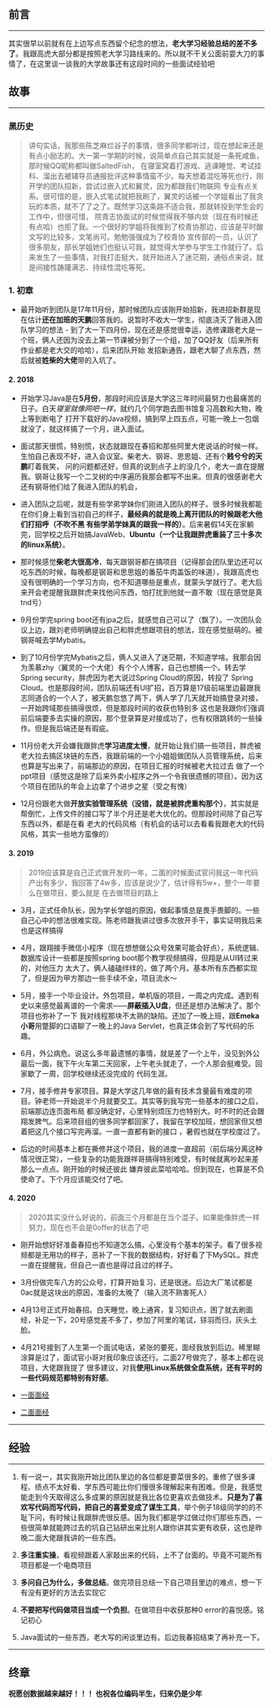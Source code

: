 ## 前言
***
   其实很早以前就有在上边写点东西留个纪念的想法，**老大学习经验总结的差不多了**。我跟高虎大部分都是按照老大学习路线来的。所以就不干关公面前耍大刀的事情了，在这里谈一谈我的大学故事还有这段时间的一些面试经验吧
## 故事
***
### 黑历史
   >  讲句实话，我那些陈芝麻烂谷子的事情，很多同学都听过，现在想起来还是有点小励志的。大一第一学期的时候，说简单点自己其实就是一条死咸鱼，那时候QQ昵称都叫做SaltedFish，
在寝室窝着打游戏、逃课睡觉、考试挂科、溜出去被辅导员通报批评这种事情蛮不少。每天想着混吃等死也行，刚开学的团队招新，尝试过嵌入式和翼灵，因为都跟我们物联网
专业有点关系。很可惜的是，嵌入式笔试就把我刷了，翼灵的话被一个学姐看出了我贪玩的本质，就不了了之了。既然学习这条路不适合我，那就转投到学生会的工作中，但很可惜，
院青志协面试的时候觉得我不够内敛（现在有时候还有点哈）也拒了我。一个很好的学姐将我推到了校青协那边，应该是平时酸文写的比较多，文笔尚可。勉勉强强成为了校青协
宣传部的一员，认识了很多朋友，部长学姐她们也挺认可我，就觉得大学参与学生工作就行了。后来发生了一些事情，对我打击挺大，就开始进入了迷茫期，通俗点来说，就是间接性踌躇满志、持续性混吃等死。


 
### 1. **初章**
   - 最开始听到团队是17年11月份，那时候团队应该刚开始招新，我进招新群是现在估计**还在加班的天鹏**回答我的。说暂时不收大一学生，彻底浇灭了我进入团队学习的想法
    - 到了大一下四月份，现在还是感觉很幸运，选修课跟老大是一个班，俩人还因为没去上第一节课被分到了一个组，加了QQ好友（后来所有作业都是老大交的哈哈），后来团队开始
   发招新通告，跟老大聊了点东西，然后就被**姓柴的大佬**带的入坑了。
   
 #### 2. **2018**
   - 开始学习Java是在**5月份**，那段时间应该是大学这三年时间最努力也最痛苦的日子。白天*寝室就像网吧一样*，就约几个同学跑去图书馆复习高数和大物，晚上等到断电了
    打开下载好的Java视频，搞到早上四五点，可能一晚上一包烟就没了，就这样搞了一个月，进入面试。
    
   - 面试那天很慌，特别慌，状态就跟现在春招和那些阿里大佬说话的时候一样。生怕自己表现不好，进入会议室。柴老大、钢哥、思思姐、还有个**贱兮兮的天鹏**盯着我笑，
    问的问题都还好，但真的说到点子上的没几个，老大一直在提醒我。钢哥让我写一个二叉树的中序遍历我那会都写不出来。但真的很感谢老大还有钢哥他们给了我进入团队的机会，
    
   - 进入团队之后呢，就是有些学弟学妹你们刚进入团队的样子。很多时候我都能在你们身上看到当初自己的样子，**最经典的就是晚上离开团队的时候跟老大他们打招呼（不吹不黑
    有些学弟学妹真的跟我一样的）**。后来暑假14天在家躺完，回学校之后开始搞JavaWeb、**Ubuntu（一个让我跟胖虎重装了三十多次的linux系统）**。
    
   - 那时候感觉**柴老大很高冷**，每天跟钢哥都在搞项目（记得那会团队里边还可以吃东西的时候，每晚都是钢哥和思思姐的番茄牛肉盖饭的味道），我跟高虎也没有很明确的一个学习方向，也不知道哪些是重点，就蒙头学就行了。老大后来开会老提醒我跟胖虎来找他问东西，怕打扰到他就一直不敢（现在感觉是真tnd亏）
  
   - 9月份学完spring boot还有jpa之后，就感觉自己可以了（飘了）。一次团队会议上边，跟刘老师明确提出自己和胖虎想跟项目的想法，现在感觉挺萌的。被钢哥喊去学Mybatis。
    
   - 到了10月份学完Mybatis之后，俩人又进入了迷茫期，不知道学啥。我那会因为羡慕zhy（翼灵的一个大佬）有个个人博客，自己也想搞一个。转去学Spring security，胖虎因为老大说过Spring Cloud的原因，转投了
    Spring Cloud。也是那段时间，团队前端还有UI扩招，百万算是17级前端里边最跟我志同道合的一个人了，被天鹏忽悠了两下，俩人学了几天就开始搞登录对接，一开始跨域那些搞得很烦，但是那段时间的收获也特别多
    这也是我跟你们强调前后端要多去实操的原因，那个登录算是对接成功了，也有权限跳转的一些操作。但是我后端还是有瑕疵。
    
   - 11月份老大开会嫌我跟胖虎**学习进度太慢**，就开始让我们搞一些项目，胖虎被老大拉去搞区块链的东西，我跟前端的一个小姐姐做团队人员管理系统，后来也算是写出来了，前端那边的原因，在项目汇报的时候被老大拉过去
    做了一个ppt项目（感觉这是除了后来外卖小程序之外一个令我很遗憾的项目）。因为这个项目在团队的年会上边拿了个进步之星（受之有愧）
    
   - 12月份跟老大做**开放实验管理系统（没错，就是被胖虎重构那个）**，其实就是帮倒忙，上传文件的接口写了半个月还是老大优化的。但那段时间除了自己写东西以外，都是在看
    老大的代码风格（有机会的话可以去看看我跟老大的代码风格，其实一些地方蛮像的）
    
   
  #### 3. **2019**
   > 2019应该算是自己正式做开发的一年，二面的时候面试官问我这一年代码产出有多少，我回答了4w多，应该是说少了，估计得有5w+，整个一年要么在做项目，要么就是
     在去做项目的路上
     
   - 3月，正式任命队长，因为学长学姐的原因，做起事情总是畏手畏脚的。一些自己心中的想法很难实现。陈老师跟我讲过很多次放开手干，事实证明我后来也是这样搞得
     
   - 4月，跟翔接手微信小程序（现在想想做公众号效果可能会好点），系统逻辑、数据库设计一些都是按照spring boot那个教学视频搞得，但翔是从UI转过来的，对他压力
     太大了。俩人磕磕绊绊的，做了两个月。基本所有东西都实现了，但是因为甲方那边一些手续不全，项目流水～
     
   - 5月，接手一个毕业设计。外包项目，单机版的项目，一周之内完成。遇到有史以来感觉最离谱的一个需求——**屏蔽插入U盘**，但还是想办法解决了。那个项目也弥补了一下
     我对线程那块不太熟的缺陷。还加了一晚上班，跟**Emeka小哥**用蹩脚的口语聊了一晚上的Java Servlet，也真正体会到了写代码的乐趣。
     
   - 6月，外公病危。说这么多年最遗憾的事情，就是差了一个上午，没见到外公最后一面，我下午火车第二天回家，上午老头就走了，一个人那会挺难受。回家歇了一周，回学校继续还没完成的
     代码生涯。
     
   - 7月，接手修井专家项目。算是大学这几年做的最有技术含量最有难度的项目。钟老师一开始说半个月就要交工。其实等到我写完一些基本的接口之后，前端那边连页面布局
     都没确定好，心里特别烦压力也特别大。时不时的还会跟翔发脾气。后来项目组的很多同学都回家了，我留在学校加班，想回家但又想着把这几个接口写完再溜。一直一直都有新的接口
     ，暑假也就在学校度过了。
     
   - 后边的时间基本上都在撕修井这个项目，我的进度一直超前（前后端分离这种情况很正常），一些复杂的功能我跟祥哥搞得特别难受，有时候就离吵起来差那么一点点。刚开始的时候还彼此
     嫌弃彼此菜哈哈哈。但到现在，也算是不负使命了。下个月应该能交付了吧。
     
#### 4. **2020**
   > 2020其实没什么好说的，前面三个月都是在当个混子。如果能像胖虎一样努力，现在也不会是0offer的状态了吧
     
   - 刚开始想好好准备春招也不知道怎么搞，心里没有个基本的架子。看了很多视频都是无用功的样子，恶补了一下我的数据结构，好好看了下MySQL。胖虎一直在提醒我，但自己一直也是得过且过的样子。
     
   - 3月份做完车八方的公众号，打算开始复习，还是很迷。后边大厂笔试都是0ac就是这块出的原因，准备的太晚了（输入流不熟害死人）
     
   - 4月13号正式开始春招。白天睡觉，晚上通宵，复习知识点，困了就去刷面经，补足一下，20号感觉差不多了，参加了阿里的笔试，铩羽而归，灰头土脸。
     
   - 4月21号接到了人生第一个面试电话，紧张的要死，面经我放到后边。稀里糊涂算是过了，面试官小哥对我印象应该还行。二面27号做完了，基本上都在说项目，大佬跟我提了
     很多建议，对我**使用Linux系统做全盘系统，还有平时的一些代码规范都特别有好感**。
   - [一面面经](https://www.nowcoder.com/discuss/413791) 
   - [二面面经](https://www.nowcoder.com/discuss/418827)
  ***
  
  ## 经验
  ***
  1. 有一说一，其实我刚开始比团队里边的各位都是要菜很多的。重修了很多课程、绩点不太好看、学东西可能比你们慢很多理解起来有困难。但是，我感觉能走到今天取得这么多成果的原因就是我比各位更喜欢去做技术。**只是为了喜欢写代码而写代码，把自己的喜爱变成了谋生工具**，举个例子18级同学的的不耻下问，有时候让我跟胖虎很反感。因为我们都是学过做过你们那些东西，一些很简单就能跨过去的坑自己钻研出来比别人跟你讲其实更有收获，这也是昨晚二面大佬跟我讲的一些东西。
  
  2. **多注重实操**，看视频跟着人家敲出来的代码，上不了台面的。毕竟不可能所有项目都是一个电商项目
  
  3. **多问自己为什么，多做总结**。做完项目总结一下自己项目里边的难点，想一下有没有更好的方法去实现它
  
  4. **不要把写代码做项目当成一个负担**。在做项目中收获那种0 error的喜悦感。铭记初心
  
  5. Java面试的一些东西，老大写的闲谈里边有。后边我春招结束了再补充一下。
  ***
  ## 终章
   **祝愿创数据越来越好！！！ 也祝各位编码半生，归来仍是少年**
    
   

